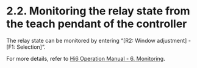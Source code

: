 ﻿# 2.2. Monitoring the relay state from the teach pendant of the controller

The relay state can be monitored by entering “[R2: Window adjustment] - [F1: Selection]”.

For more details, refer to [Hi6 Operation Manual - 6. Monitoring](https://hrbook-hrc.web.app/#/view/doc-hi6-operation/korean-tp630/6-monitoring/README).